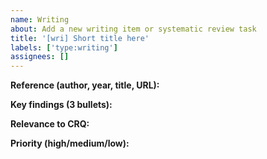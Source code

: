```yaml
---
name: Writing
about: Add a new writing item or systematic review task
title: '[wri] Short title here'
labels: ['type:writing']
assignees: []
---
```



**Reference (author, year, title, URL):**


**Key findings (3 bullets):**


**Relevance to CRQ:**


**Priority (high/medium/low):**
